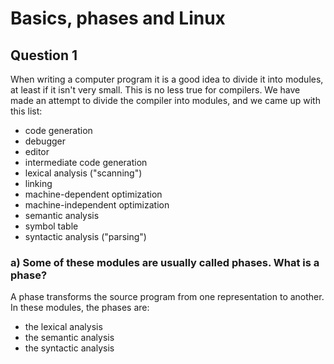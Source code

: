 # Basics, phases and Linux

## Question 1

When writing a computer program it is a good idea to divide it into modules, at least if it isn't very small. This is no less true for compilers. We have made an attempt to divide the compiler into modules, and we came up with this list:

-   code generation
-   debugger
-   editor
-   intermediate code generation
-   lexical analysis ("scanning")
-   linking
-   machine-dependent optimization
-   machine-independent optimization
-   semantic analysis
-   symbol table
-   syntactic analysis ("parsing")

### a) Some of these modules are usually called phases. What is a phase?

A phase transforms the source program from one representation to another. In these modules, the phases are:

-   the lexical analysis
-   the semantic analysis
-   the syntactic analysis
